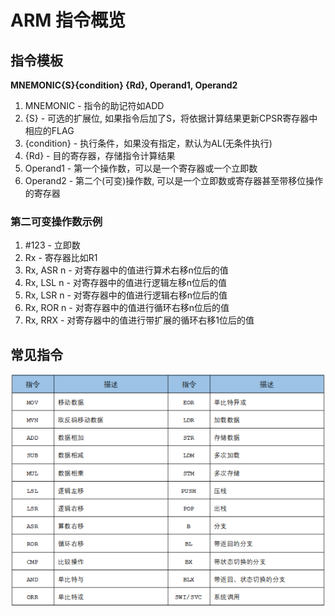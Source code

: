 # ARM 指令概览

## 指令模板
 **MNEMONIC{S}{condition} {Rd}, Operand1, Operand2**
 1. MNEMONIC - 指令的助记符如ADD
 2. {S} - 可选的扩展位, 如果指令后加了S，将依据计算结果更新CPSR寄存器中相应的FLAG
 3. {condition} - 执行条件，如果没有指定，默认为AL(无条件执行)
 4. {Rd} - 目的寄存器，存储指令计算结果
 5. Operand1 - 第一个操作数，可以是一个寄存器或一个立即数
 6. Operand2 - 第二个(可变)操作数, 可以是一个立即数或寄存器甚至带移位操作的寄存器

### 第二可变操作数示例
1. #123 - 立即数
2. Rx - 寄存器比如R1
3. Rx, ASR n - 对寄存器中的值进行算术右移n位后的值
4. Rx, LSL n - 对寄存器中的值进行逻辑左移n位后的值
5. Rx, LSR n - 对寄存器中的值进行逻辑右移n位后的值
6. Rx, ROR n - 对寄存器中的值进行循环右移n位后的值
7. Rx, RRX - 对寄存器中的值进行带扩展的循环右移1位后的值

## 常见指令
![common_instruction](common_instruction.png)